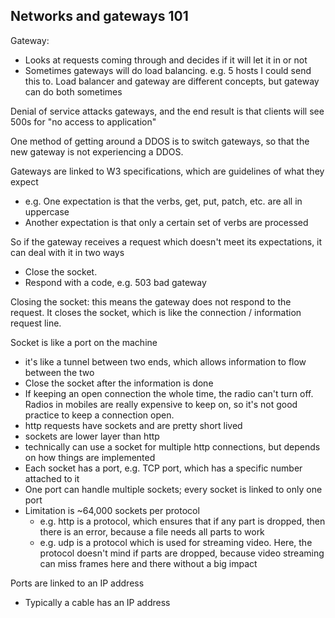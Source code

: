 ## Networks and gateways 101

Gateway:
* Looks at requests coming through and decides if it will let it in or not
* Sometimes gateways will do load balancing. e.g. 5 hosts I could send this to. Load balancer and gateway are different concepts, but gateway can do both sometimes


Denial of service attacks gateways, and the end result is that clients will see 500s for "no access to application"

One method of getting around a DDOS is to switch gateways, so that the new gateway is not experiencing a DDOS.

Gateways are linked to W3 specifications, which are guidelines of what they expect
* e.g. One expectation is that the verbs, get, put, patch, etc. are all in uppercase
* Another expectation is that only a certain set of verbs are processed

So if the gateway receives a request which doesn't meet its expectations, it can deal with it in two ways
* Close the socket.
* Respond with a code, e.g. 503 bad gateway


Closing the socket: this means the gateway does not respond to the request. It closes the socket, which is like the connection / information request line.

Socket is like a port on the machine
* it's like a tunnel between two ends, which allows information to flow between the two
* Close the socket after the information is done
* If keeping an open connection the whole time, the radio can't turn off. Radios in mobiles are really expensive to keep on, so it's not good practice to keep a connection open.
* http requests have sockets and are pretty short lived
* sockets are lower layer than http
* technically can use a socket for multiple http connections, but depends on how things are implemented
* Each socket has a port, e.g. TCP port, which has a specific number attached to it
* One port can handle multiple sockets; every socket is linked to only one port
* Limitation is ~64,000 sockets per protocol
  * e.g. http is a protocol, which ensures that if any part is dropped, then there is an error, because a file needs all parts to work
  * e.g. udp is a protocol which is used for streaming video. Here, the protocol doesn't mind if parts are dropped, because video streaming can miss frames here and there without a big impact


Ports are linked to an IP address
* Typically a cable has an IP address
